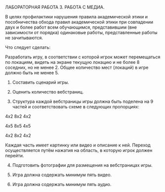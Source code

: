 ЛАБОРАТОРНАЯ РАБОТА 3. РАБОТА С МЕДИА.

В целях профилактики нарушения правила академической этики и пособничества обхода
правил академической этики при совпадении двух и более работ всем обучающимся, представившим
(вне зависимости от порядка) одинаковые работы, представленные работы не зачитываются.

Что следует сделать:

Разработать игру, в соответствии с которой игрок может перемещаться по локациям, видеть на экране текущую локацию и не более 8 соседних, но не менее 2. Общее количество мест (локаций) в игре должно быть не менее 5.

1. Составить сценарий игры.

2. Оценить количество вебстраниц.

3. Структура каждой вебстраницы игры должна быть поделена на 9 частей и соответствовать схеме в следующих пропорциях:

4х2 8х2 4х2

4х5 8х5 4х5

4х2 8х2 4х2

Каждая часть имеет картинку или видео и описание к ней. Переход осуществляется путём нажатия на область, в которую игрок должен перейти.

4. Подготовить фотографии для размещения на вебстраницах игры.

5. Игра должна содержать минимум пять видео.

6. Игра должна содержать минимум пять аудио.
